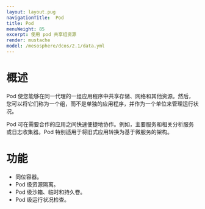 ```yaml
---
layout: layout.pug
navigationTitle:  Pod
title: Pod
menuWeight: 85
excerpt: 使用 pod 共享组资源
render: mustache
model: /mesosphere/dcos/2.1/data.yml
---
```


# 概述
Pod 使您能够在同一代理的一组应用程序中共享存储、网络和其他资源。然后，您可以将它们称为一个组，而不是单独的应用程序，并作为一个单位来管理运行状况。

Pod 可在需要合作的应用之间快速便捷地协作。例如，主要服务和相关分析服务或日志收集器。Pod 特别适用于将旧式应用转换为基于微服务的架构。

# 功能
- 同位容器。
- Pod 级资源隔离。
- Pod 级沙箱、临时和持久卷。
- Pod 级运行状况检查。
